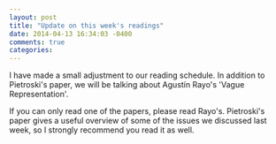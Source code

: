 ```yaml
---
layout: post
title: "Update on this week's readings"
date: 2014-04-13 16:34:03 -0400
comments: true
categories: 
---
```


I have made a small adjustment to our reading schedule. In addition to Pietroski's paper, we will be talking about Agustín Rayo's 'Vague Representation'. 

If you can only read one of the papers, please read Rayo's. Pietroski's paper gives a useful overview of some of the issues we discussed last week, so I strongly recommend you read it as well.